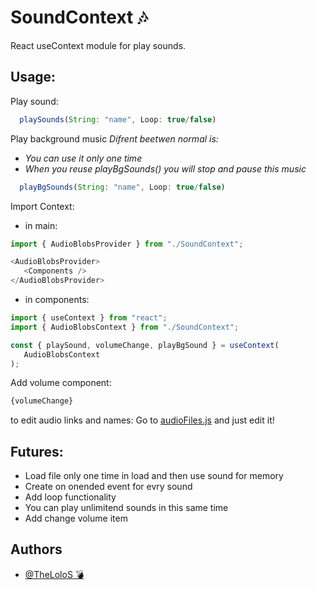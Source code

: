 # **SoundContext** 🎶
React useContext module for play sounds.
 

## Usage:
Play sound:
```javascript
  playSounds(String: "name", Loop: true/false)
```
Play background music
  *Difrent beetwen normal is:*
   - *You can use it only one time*
   - *When you reuse playBgSounds() you will stop and pause this music*
```javascript
  playBgSounds(String: "name", Loop: true/false)
```
Import Context:
  - in main:
```javascript
import { AudioBlobsProvider } from "./SoundContext";

<AudioBlobsProvider>
   <Components />
</AudioBlobsProvider>
```
  - in components:
```javascript
import { useContext } from "react";
import { AudioBlobsContext } from "./SoundContext";

const { playSound, volumeChange, playBgSound } = useContext(
   AudioBlobsContext
);
```
Add volume component:
```javascript
{volumeChange}
```
to edit audio links and names:
 Go to [audioFiles.js](src/audioFiles.js) and just edit it! 

## Futures: 
 - Load file only one time in load and then use sound for memory
 - Create on onended event for evry sound
 - Add loop functionality
 - You can play unlimitend sounds in this same time 
 - Add change volume item

## Authors

- [@TheLoloS 💣](https://github.com/TheLoloS)
